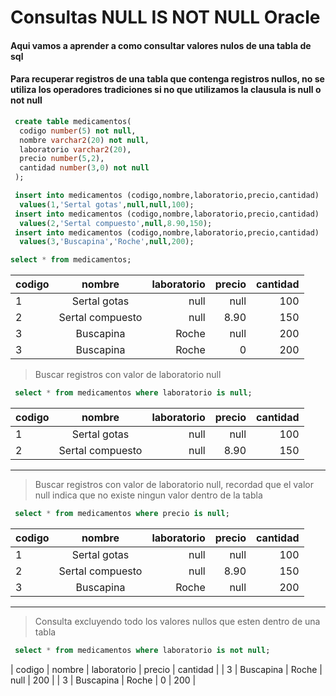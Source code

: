 # Consultas NULL IS NOT NULL Oracle
#### Aqui vamos a aprender a como consultar valores nulos de una tabla de sql
#### Para recuperar registros de una tabla que contenga registros nullos, no se utiliza los operadores tradiciones si no que utilizamos la clausula is null o not null

```sql
 create table medicamentos(
  codigo number(5) not null,
  nombre varchar2(20) not null,
  laboratorio varchar2(20),
  precio number(5,2),
  cantidad number(3,0) not null
 );
 ```

```sql
 insert into medicamentos (codigo,nombre,laboratorio,precio,cantidad)
  values(1,'Sertal gotas',null,null,100); 
 insert into medicamentos (codigo,nombre,laboratorio,precio,cantidad)
  values(2,'Sertal compuesto',null,8.90,150);
 insert into medicamentos (codigo,nombre,laboratorio,precio,cantidad)
  values(3,'Buscapina','Roche',null,200);
  ```
  
  ```sql
  select * from medicamentos;
  ```
  
  
 | codigo            | nombre               |   laboratorio   | precio |    cantidad   | 
 | -----------------| :----------------:| --------:|  --------:|  --------:|
 | 1         | Sertal gotas    |  null   |  null     |  100   |
 | 2     | Sertal compuesto         |  null     |  8.90     |  150  |
 | 3        | Buscapina   |  Roche     |  null     |  200   |
 | 3        | Buscapina   |  Roche     |  0   |  200   |
 > Buscar registros con valor de laboratorio null
 
 ```sql
  select * from medicamentos where laboratorio is null;
```
 | codigo            | nombre               |   laboratorio   | precio |    cantidad   | 
 | -----------------| :----------------:| --------:|  --------:|  --------:|
 | 1         | Sertal gotas    |  null   |  null     |  100   |
 | 2     | Sertal compuesto         |  null     |  8.90     |  150  |
 
 ___
 
  > Buscar registros con valor de laboratorio null, recordad que el valor null indica que no existe ningun valor dentro de la tabla
 
 ```sql
  select * from medicamentos where precio is null;
```
 | codigo            | nombre               |   laboratorio   | precio |    cantidad   | 
 | -----------------| :----------------:| --------:|  --------:|  --------:|
 | 1         | Sertal gotas    |  null   |  null     |  100   |
 | 2     | Sertal compuesto         |  null     |  8.90     |  150  |
 | 3        | Buscapina   |  Roche     |  null     |  200   |
 
 ___
 
   > Consulta excluyendo todo los valores nullos que esten dentro de una tabla
 
 ```sql
  select * from medicamentos where laboratorio is not null;
```
 | codigo            | nombre               |   laboratorio   | precio |    cantidad   | 
 | 3        | Buscapina   |  Roche     |  null     |  200   |
 | 3        | Buscapina   |  Roche     |  0   |  200   |
 
 
 
